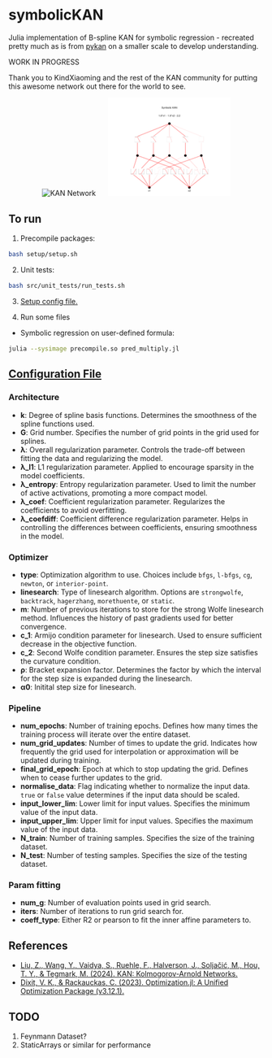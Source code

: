 # symbolicKAN

Julia implementation of B-spline KAN for symbolic regression - recreated pretty much as is from [pykan](https://github.com/KindXiaoming/pykan) on a smaller scale to develop understanding.

WORK IN PROGRESS 

Thank you to KindXiaoming and the rest of the KAN community for putting this awesome network out there for the world to see.

<p align="center">
<img src="figures/multipl_pruned.png" alt="KAN Network" width="48%" style="padding-right: 20px;">
<img src="figures/multiply_symbolic.png" alt="Pruned KAN Network" width="48%">
</p>


## To run

1. Precompile packages:

```bash
bash setup/setup.sh
```

2. Unit tests:

```bash
bash src/unit_tests/run_tests.sh
```

3. [Setup config file.](config/config.ini) 

4. Run some files

- Symbolic regression on user-defined formula:

```bash
julia --sysimage precompile.so pred_multiply.jl
```
## [Configuration File](config/config.ini) 

### Architecture
- **k**: Degree of spline basis functions. Determines the smoothness of the spline functions used.
- **G**: Grid number. Specifies the number of grid points in the grid used for splines.
- **λ**: Overall regularization parameter. Controls the trade-off between fitting the data and regularizing the model.
- **λ_l1**: L1 regularization parameter. Applied to encourage sparsity in the model coefficients.
- **λ_entropy**: Entropy regularization parameter. Used to limit the number of active activations, promoting a more compact model.
- **λ_coef**: Coefficient regularization parameter. Regularizes the coefficients to avoid overfitting.
- **λ_coefdiff**: Coefficient difference regularization parameter. Helps in controlling the differences between coefficients, ensuring smoothness in the model.

### Optimizer
- **type**: Optimization algorithm to use. Choices include `bfgs`, `l-bfgs`, `cg`, `newton`, or `interior-point`.
- **linesearch**: Type of linesearch algorithm. Options are `strongwolfe`, `backtrack`, `hagerzhang`, `morethuente`, or `static`.
- **m**: Number of previous iterations to store for the strong Wolfe linesearch method. Influences the history of past gradients used for better convergence.
- **c_1**: Armijo condition parameter for linesearch. Used to ensure sufficient decrease in the objective function.
- **c_2**: Second Wolfe condition parameter. Ensures the step size satisfies the curvature condition.
- **ρ**: Bracket expansion factor. Determines the factor by which the interval for the step size is expanded during the linesearch.
- **α0**: Initital step size for linesearch.

### Pipeline
- **num_epochs**: Number of training epochs. Defines how many times the training process will iterate over the entire dataset.
- **num_grid_updates**: Number of times to update the grid. Indicates how frequently the grid used for interpolation or approximation will be updated during training.
- **final_grid_epoch**: Epoch at which to stop updating the grid. Defines when to cease further updates to the grid.
- **normalise_data**: Flag indicating whether to normalize the input data. `true` or `false` value determines if the input data should be scaled.
- **input_lower_lim**: Lower limit for input values. Specifies the minimum value of the input data.
- **input_upper_lim**: Upper limit for input values. Specifies the maximum value of the input data.
- **N_train**: Number of training samples. Specifies the size of the training dataset.
- **N_test**: Number of testing samples. Specifies the size of the testing dataset.

### Param fitting
- **num_g**: Number of evaluation points used in grid search.
- **iters**: Number of iterations to run grid search for.
- **coeff_type**: Either R2 or pearson to fit the inner affine parameters to.

## References

- [Liu, Z., Wang, Y., Vaidya, S., Ruehle, F., Halverson, J., Soljačić, M., Hou, T. Y., & Tegmark, M. (2024). KAN: Kolmogorov-Arnold Networks.](https://arxiv.org/abs/2404.19756)
- [Dixit, V. K., & Rackauckas, C. (2023). Optimization.jl: A Unified Optimization Package (v3.12.1).](https://doi.org/10.5281/zenodo.7738525)


## TODO

<!-- 1. GPU - currently doesn't work -->
1. Feynmann Dataset?
2. StaticArrays or similar for performance



